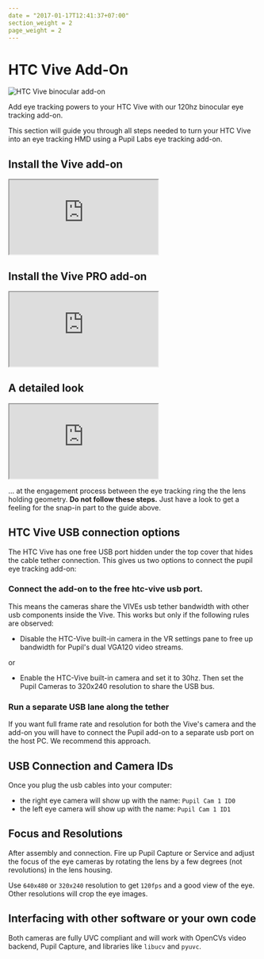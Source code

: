 ```yaml
---
date = "2017-01-17T12:41:37+07:00"
section_weight = 2
page_weight = 2
---
```


# HTC Vive Add-On

<img src="/images/vr-ar/htcviveb.webp" alt="HTC Vive binocular add-on" >

Add eye tracking powers to your HTC Vive with our 120hz binocular eye tracking add-on.

This section will guide you through all steps needed to turn your HTC Vive into an eye tracking HMD using a Pupil Labs eye tracking add-on.

## Install the Vive add-on

<iframe src="https://www.youtube.com/embed/HGMjJLnK2_4?list=PLi20Yl1k_57r4j0LXDfo6IYXAKTp_FIKf" ></iframe>

## Install the Vive PRO add-on

<iframe src="https://www.youtube.com/embed/ZRdWlmxBH30" ></iframe>


## A detailed look

<iframe src="https://www.youtube.com/embed/nIzuwHagIXQ?list=PLi20Yl1k_57q0YALGi-ybQ5-wMjrZ022i" ></iframe>

... at the engagement process between the eye tracking ring the the lens holding geometry. **Do not follow these steps.** Just have a look to get a feeling for the snap-in part to the guide above.

## HTC Vive USB connection options

The HTC Vive has one free USB port hidden under the top cover that hides the cable tether connection. This gives us two options to connect the pupil eye tracking add-on:


### Connect the add-on to the free htc-vive usb port.
This means the cameras share the VIVEs usb tether bandwidth with other usb components inside the Vive. This works but only if the following rules are observed:

* Disable the HTC-Vive built-in camera in the VR settings pane to free up bandwidth for Pupil's dual VGA120 video streams.

or

* Enable the HTC-Vive built-in camera and set it to 30hz. Then set the Pupil Cameras to 320x240 resolution to share the USB bus.

### Run a separate USB lane along the tether
If you want full frame rate and resolution for both the Vive's camera and the add-on you will have to connect the Pupil add-on to a separate usb port on the host PC. We recommend this approach.

## USB Connection and Camera IDs

Once you plug the usb cables into your computer:

* the right eye camera will show up with the name: `Pupil Cam 1 ID0`
* the left eye camera will show up with the name: `Pupil Cam 1 ID1`

## Focus and Resolutions
After assembly and connection. Fire up Pupil Capture or Service and adjust the focus of the eye cameras by rotating the lens by a few degrees (not revolutions) in the lens housing.

Use `640x480` or `320x240` resolution to get `120fps` and a good view of the eye. Other resolutions will crop the eye images.

## Interfacing with other software or your own code

Both cameras are fully UVC compliant and will work with OpenCVs video backend, Pupil Capture, and libraries like `libucv` and `pyuvc`.
